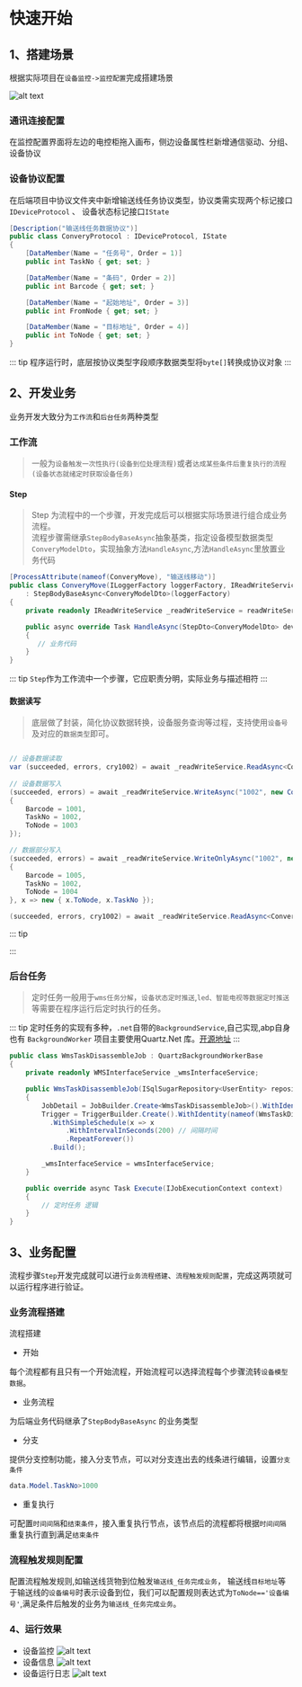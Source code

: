 # 快速开始

## 1、搭建场景

根据实际项目在`设备监控->监控配置`完成搭建场景

![alt text](../../imags/monitor-configuration.png)

### 通讯连接配置

在监控配置界面将左边的电控柜拖入画布，侧边设备属性栏新增通信驱动、分组、设备协议

### 设备协议配置

在后端项目中协议文件夹中新增输送线任务协议类型，协议类需实现两个标记接口`IDeviceProtocol` 、 设备状态标记接口`IState`

```c#
[Description("输送线任务数据协议")]
public class ConveryProtocol : IDeviceProtocol, IState
{
    [DataMember(Name = "任务号", Order = 1)]
    public int TaskNo { get; set; }

    [DataMember(Name = "条码", Order = 2)]
    public int Barcode { get; set; }

    [DataMember(Name = "起始地址", Order = 3)]
    public int FromNode { get; set; }

    [DataMember(Name = "目标地址", Order = 4)]
    public int ToNode { get; set; }
}
```

::: tip
程序运行时，底层按协议类型字段顺序数据类型将`byte[]`转换成协议对象
:::

## 2、开发业务

业务开发大致分为`工作流`和`后台任务`两种类型

### 工作流

> 一般为`设备触发一次性执行(设备到位处理流程)`或者`达成某些条件后重复执行的流程(设备状态就绪定时获取设备任务)`

#### Step

> Step 为流程中的一个步骤，开发完成后可以根据实际场景进行组合成业务流程。  
流程步骤需继承`StepBodyBaseAsync`抽象基类，指定设备模型数据类型`ConveryModelDto`，实现抽象方法`HandleAsync`,方法`HandleAsync`里放置业务代码

```c#
[ProcessAttribute(nameof(ConveryMove), "输送线移动")]
public class ConveryMove(ILoggerFactory loggerFactory, IReadWriteService readWriteService) // 
    : StepBodyBaseAsync<ConveryModelDto>(loggerFactory)
{
    private readonly IReadWriteService _readWriteService = readWriteService;

    public async override Task HandleAsync(StepDto<ConveryModelDto> deviceInfo)
    {
       // 业务代码
    }
}
```

::: tip
`Step`作为工作流中一个步骤，它应职责分明，实际业务与描述相符
:::

#### 数据读写

> 底层做了封装，简化协议数据转换，设备服务查询等过程，支持使用`设备号`及对应的`数据类型`即可。  

```c#

// 设备数据读取
var (succeeded, errors, cry1002) = await _readWriteService.ReadAsync<ConveryProtocol, ConveryModelDto>("1002");
     
// 设备数据写入
(succeeded, errors) = await _readWriteService.WriteAsync("1002", new ConveryProtocol()
{
    Barcode = 1001,
    TaskNo = 1002,
    ToNode = 1003
});

// 数据部分写入
(succeeded, errors) = await _readWriteService.WriteOnlyAsync("1002", new ConveryProtocol()
{
    Barcode = 1005,
    TaskNo = 1002,
    ToNode = 1004
}, x => new { x.ToNode, x.TaskNo });

(succeeded, errors, cry1002) = await _readWriteService.ReadAsync<ConveryProtocol, ConveryModelDto>("1002");

```

::: tip

:::

### 后台任务

> 定时任务一般用于`wms任务分解`，`设备状态定时推送`,`led、智能电视等数据定时推送`等需要在程序运行后定时执行的任务。

::: tip
定时任务的实现有多种，`.net`自带的`BackgroundService`,自己实现,abp自身也有 `BackgroundWorker`
项目主要使用Quartz.Net 库。[开源地址](https://github.com/quartznet/quartznet)
:::

```c#
public class WmsTaskDisassembleJob : QuartzBackgroundWorkerBase
{
    private readonly WMSInterfaceService _wmsInterfaceService;

    public WmsTaskDisassembleJob(ISqlSugarRepository<UserEntity> repository, WMSInterfaceService wmsInterfaceService)
    {
        JobDetail = JobBuilder.Create<WmsTaskDisassembleJob>().WithIdentity(nameof(WmsTaskDisassembleJob)).Build();
        Trigger = TriggerBuilder.Create().WithIdentity(nameof(WmsTaskDisassembleJob)).StartNow()
          .WithSimpleSchedule(x => x
              .WithIntervalInSeconds(200) // 间隔时间
              .RepeatForever())
          .Build();

        _wmsInterfaceService = wmsInterfaceService;
    }

    public override async Task Execute(IJobExecutionContext context)
    {
        // 定时任务 逻辑
    }
}
```

## 3、业务配置

流程步骤`Step`开发完成就可以进行`业务流程搭建`、`流程触发规则配置`，完成这两项就可以运行程序进行验证。

### 业务流程搭建

流程搭建

- 开始

每个流程都有且只有一个开始流程，开始流程可以选择流程每个步骤流转`设备模型数据`。

- 业务流程

为后端业务代码继承了`StepBodyBaseAsync` 的业务类型

- 分支

提供分支控制功能，接入分支节点，可以对分支连出去的线条进行编辑，设置`分支条件`

``` c#
data.Model.TaskNo>1000
```

- 重复执行

可配置`时间间隔`和`结束条件`，接入重复执行节点，该节点后的流程都将根据`时间间隔`重复执行直到满足`结束条件`

### 流程触发规则配置

配置流程触发规则,如输送线货物到位触发`输送线_任务完成业务`， 输送线`目标地址`等于输送线的`设备编号`时表示设备到位，我们可以配置规则表达式为`ToNode=='设备编号'`,满足条件后触发的业务为`输送线_任务完成业务`。

### 4、运行效果

- 设备监控
![alt text](../../imags/monitor.png)
- 设备信息
![alt text](../../imags/device-info.png)
- 设备运行日志
![alt text](../../imags/device-log.png)
